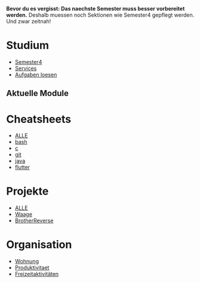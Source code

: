 **Bevor du es vergisst: Das naechste Semester muss besser vorbereitet werden.**
Deshalb muessen noch Sektionen wie Semester4 gepflegt werden. Und zwar zeitnah!

# Studium
- [Semester4](HAW/Semester4)
- [Services](HAW/Services)
- [Aufgaben loesen](Aufgaben_loesen)

## Aktuelle Module

# Cheatsheets
- [ALLE](gollum/overview/cheatsheet)
- [bash](cheatsheet/bash.md)
- [c](cheatsheet/c.md)
- [git](cheatsheet/git.md)
- [java](cheatsheet/java.md)
- [flutter](cheatsheet/flutter.md)

# Projekte
- [ALLE](gollum/overview/projekte)
- [Waage](projekte/Waage)
- [BrotherReverse](projekte/brother)

# Organisation
- [Wohnung](gollum/overview/lindenallee)
- [Produktivitaet](self/Produktivitaet)
- [Freizeitaktivitäten](self/Freizeitaktivitäten)